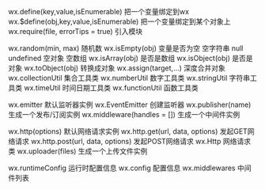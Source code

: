 wx.define(key,value,isEnumerable) 把一个变量绑定到wx
wx.$define(obj,key,value,isEnumerable) 把一个变量绑定到某个对象上
wx.require(file, errorTips = true) 引入模块

wx.random(min, max) 随机数
wx.isEmpty(obj) 变量是否为空 空字符串 null undefined 空对象 空数组
wx.isArray(obj) 是否是数组
wx.isObject(obj) 是否是对象
wx.toObject(obj) 转换成对象
wx.assign(target,...) 深度合并对象
wx.collectionUtil 集合工具类
wx.numberUtil 数字工具类
wx.stringUtil 字符串工具类
wx.timeUtil 时间日期工具类
wx.functionUtil 函数工具类

wx.emitter 默认监听器实例
wx.EventEmitter 创建监听器
wx.publisher(name) 生成一个发布/订阅实例
wx.middleware(handles = []) 生成一个中间件实例

wx.http(options) 默认网络请求实例
wx.http.get(url, data, options) 发起GET网络请求
wx.http.post(url, data, options) 发起POST网络请求
wx.Http 网络请求类
wx.uploader(files) 生成一个上传文件实例

wx.runtimeConfig 运行时配置信息
wx.config 配置信息
wx.middlewares 中间件列表
